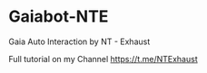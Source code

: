 # Gaiabot-NTE
Gaia Auto Interaction by NT - Exhaust

Full tutorial on my Channel https://t.me/NTExhaust
